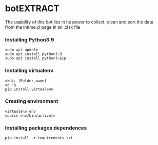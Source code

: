# botEXTRACT
The usability of this bot lies in its power to collect, clean and sort the data from the intime.cl page in an .xlsx file

### Installing Python3.9
    sudo apt update
    sudo apt install python3.9
    sudo apt install python3-pip

### Installing virtualenv
    mkdir [Folder_name]
    cd !$
    pip install virtualenv

### Creating environment
    virtualenv env
    source env/bin/activate

### Installing packages dependences
    pip install -r requirements.txt
